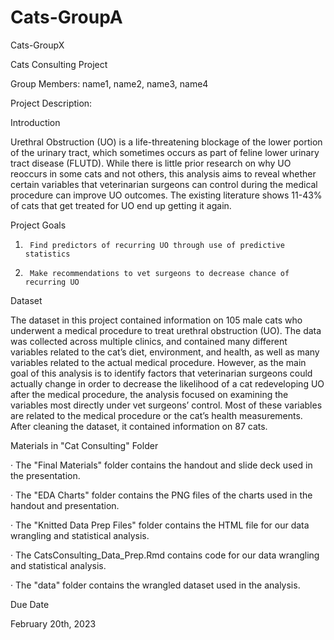 # Cats-GroupA
Cats-GroupX

Cats Consulting Project

Group Members: name1, name2, name3, name4

Project Description:

Introduction

Urethral Obstruction (UO) is a life-threatening blockage of the lower portion of the urinary tract, which sometimes occurs as part of feline lower urinary tract disease (FLUTD). While there is little prior research on why UO reoccurs in some cats and not others, this analysis aims to reveal whether certain variables that veterinarian surgeons can control during the medical procedure can improve UO outcomes. The existing literature shows 11-43% of cats that get treated for UO end up getting it again.

Project Goals

1.      Find predictors of recurring UO through use of predictive statistics

2.      Make recommendations to vet surgeons to decrease chance of recurring UO

Dataset

The dataset in this project contained information on 105 male cats who underwent a medical procedure to treat urethral obstruction (UO). The data was collected across multiple clinics, and contained many different variables related to the cat’s diet, environment, and health, as well as many variables related to the actual medical procedure. However, as the main goal of this analysis is to identify factors that veterinarian surgeons could actually change in order to decrease the likelihood of a cat redeveloping UO after the medical procedure, the analysis focused on examining the variables most directly under vet surgeons’ control. Most of these variables are related to the medical procedure or the cat’s health measurements. After cleaning the dataset, it contained information on 87 cats.

Materials in "Cat Consulting" Folder

·         The "Final Materials" folder contains the handout and slide deck used in the presentation.

·         The "EDA Charts" folder contains the PNG files of the charts used in the handout and presentation.

·         The "Knitted Data Prep Files" folder contains the HTML file for our data wrangling and statistical analysis.

·         The CatsConsulting_Data_Prep.Rmd contains code for our data wrangling and statistical analysis.

·         The "data" folder contains the wrangled dataset used in the analysis.

Due Date

February 20th, 2023